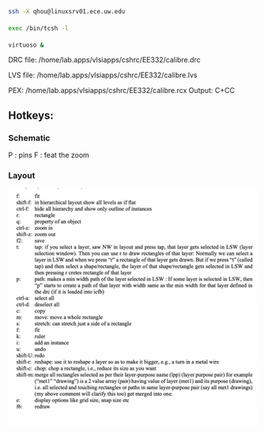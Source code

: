 ```sh
ssh -X qhou@linuxsrv01.ece.uw.edu

exec /bin/tcsh -l

virtuoso &

```

DRC file: /home/lab.apps/vlsiapps/cshrc/EE332/calibre.drc

LVS file: /home/lab.apps/vlsiapps/cshrc/EE332/calibre.lvs

PEX: /home/lab.apps/vlsiapps/cshrc/EE332/calibre.rcx
Output: C+CC

## Hotkeys:
### Schematic
P : pins
F : feat the zoom

### Layout
![](src/img/CandaceLayoutHotkey.png)



